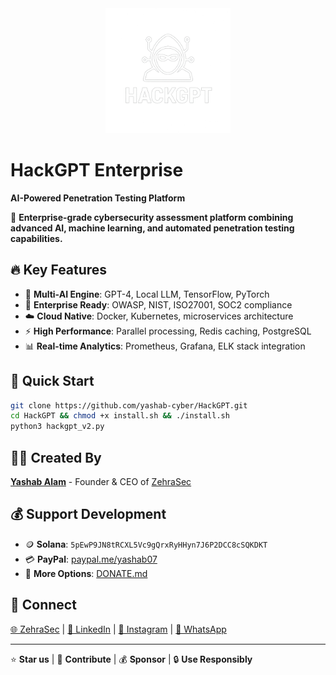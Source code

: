 <div align="center">
  <img src="../public/hackgpt-logo.png" alt="HackGPT Enterprise Logo" width="200" height="auto">
</div>

# HackGPT Enterprise

**AI-Powered Penetration Testing Platform**

🚀 **Enterprise-grade cybersecurity assessment platform combining advanced AI, machine learning, and automated penetration testing capabilities.**

## 🔥 Key Features
- 🤖 **Multi-AI Engine**: GPT-4, Local LLM, TensorFlow, PyTorch
- 🏢 **Enterprise Ready**: OWASP, NIST, ISO27001, SOC2 compliance
- ☁️ **Cloud Native**: Docker, Kubernetes, microservices architecture
- ⚡ **High Performance**: Parallel processing, Redis caching, PostgreSQL
- 📊 **Real-time Analytics**: Prometheus, Grafana, ELK stack integration

## 🌟 Quick Start
```bash
git clone https://github.com/yashab-cyber/HackGPT.git
cd HackGPT && chmod +x install.sh && ./install.sh
python3 hackgpt_v2.py
```

## 👨‍💻 Created By
**[Yashab Alam](https://github.com/yashab-cyber)** - Founder & CEO of [ZehraSec](https://www.zehrasec.com)

## 💰 Support Development
- 🪙 **Solana**: `5pEwP9JN8tRCXL5Vc9gQrxRyHHyn7J6P2DCC8cSQKDKT`
- 💳 **PayPal**: [paypal.me/yashab07](https://paypal.me/yashab07)
- 📄 **More Options**: [DONATE.md](DONATE.md)

## 🔗 Connect
[🌐 ZehraSec](https://www.zehrasec.com) | [💼 LinkedIn](https://linkedin.com/in/yashab-alam) | [📸 Instagram](https://instagram.com/_zehrasec) | [💬 WhatsApp](https://whatsapp.com/channel/0029Vaoa1GfKLaHlL0Kc8k1q)

---
⭐ **Star us** | 🤝 **Contribute** | 💰 **Sponsor** | 🔒 **Use Responsibly**
